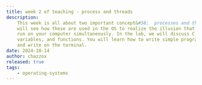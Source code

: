 ```yaml
---
title: week 2 of teaching - process and threads
description:
    This week is all about two important concept&#58;  processes and threads. You
    will see how these are used in the OS to realize the illusion that many programs
    run on your computer simultaneously. In the lab, we will discuss C data types,
    variables, and functions. You will learn how to write simple programs that read
    and write on the terminal.
date: 2024-10-14
author: chazzox
released: true
tags:
    - operating-systems
---
```

